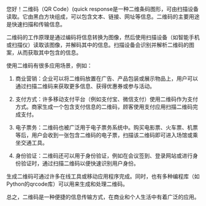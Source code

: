 您好！二维码（QR Code）(quick response是一种二维条码图形，可由扫描设备读取。它由黑白方块组成，可以包含文本、链接、网址等信息。二维码的主要用途是快速扫描和传输信息。

二维码的工作原理是通过编码将信息转换为图像，然后使用扫描设备（如智能手机或扫描仪）读取该图像，并解码其中的信息。扫描设备会识别并解析二维码的图案，从而获取其中包含的信息。

使用二维码有很多应用场景，例如：

1. 商业营销：企业可以将二维码放置在广告、产品包装或展示物品上，用户可以通过扫描二维码来获取更多信息、获得优惠券或参与活动。

2. 支付方式：许多移动支付平台（例如支付宝、微信支付）使用二维码作为支付方式。商家生成一个包含支付信息的二维码，顾客使用支付应用扫描二维码完成支付。

3. 电子票务：二维码也被广泛用于电子票务系统中。购买电影票、火车票、机票等后，用户会收到一张包含二维码的电子票，扫描该二维码即可进入场馆或乘坐交通工具。

4. 身份验证：二维码还可以用于身份验证，例如在会议签到、登录网站或进行身份验证时，通过扫描二维码以便快速识别用户身份。

生成二维码可通过许多在线工具或移动应用程序完成。同时，也有多种编程库（如Python的qrcode库）可以用来生成和处理二维码。

总之，二维码是一种便捷的信息传输方式，在商业和个人生活中有着广泛的应用。